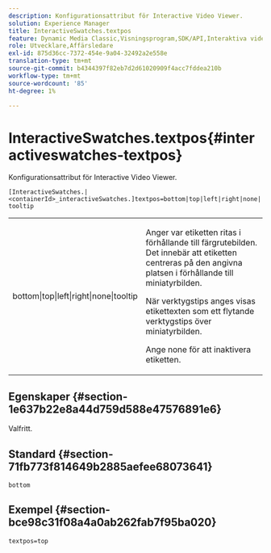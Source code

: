 ```yaml
---
description: Konfigurationsattribut för Interactive Video Viewer.
solution: Experience Manager
title: InteractiveSwatches.textpos
feature: Dynamic Media Classic,Visningsprogram,SDK/API,Interaktiva videoklipp
role: Utvecklare,Affärsledare
exl-id: 875d36cc-7372-454e-9a04-32492a2e558e
translation-type: tm+mt
source-git-commit: b4344397f82eb7d2d61020909f4acc7fddea210b
workflow-type: tm+mt
source-wordcount: '85'
ht-degree: 1%

---
```


# InteractiveSwatches.textpos{#interactiveswatches-textpos}

Konfigurationsattribut för Interactive Video Viewer.

`[InteractiveSwatches.|<containerId>_interactiveSwatches.]textpos=bottom|top|left|right|none|tooltip`

<table id="table_441553CD34C94A58A9D7CBF772DEDDB6"> 
 <tbody> 
  <tr> 
   <td colname="col1"> <p> <span class="codeph"> bottom|top|left|right|none|tooltip</span> </p> </td> 
   <td colname="col2"> <p> Anger var etiketten ritas i förhållande till färgrutebilden. Det innebär att etiketten centreras på den angivna platsen i förhållande till miniatyrbilden. </p> <p>När <span class="codeph"> verktygstips</span> anges visas etikettexten som ett flytande verktygstips över miniatyrbilden. </p> <p>Ange <span class="codeph"> none</span> för att inaktivera etiketten. </p> </td> 
  </tr> 
 </tbody> 
</table>

## Egenskaper {#section-1e637b22e8a44d759d588e47576891e6}

Valfritt.

## Standard {#section-71fb773f814649b2885aefee68073641}

`bottom`

## Exempel {#section-bce98c31f08a4a0ab262fab7f95ba020}

```
textpos=top
```
